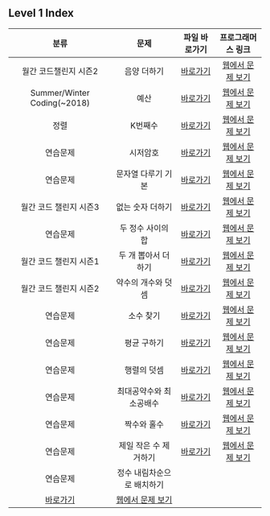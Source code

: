 ## Level 1 Index

|                                                                                                     분류                                                                                                      |                                     문제                                     |                                                                                            파일 바로가기                                                                                             |                                        프로그래머스 링크                                         |
| :-----------------------------------------------------------------------------------------------------------------------------------------------------------------------------------------------------------: | :--------------------------------------------------------------------------: | :--------------------------------------------------------------------------------------------------------------------------------------------------------------------------------------------------: | :----------------------------------------------------------------------------------------------: |
|                                                                                             월간 코드챌린지 시즌2                                                                                             |                                 음양 더하기                                  |                          [바로가기](https://github.com/alsrlqor1007/algorithm/blob/main/programmers/javascript/level1/%EC%9D%8C%EC%96%91%20%EB%8D%94%ED%95%98%EA%B8%B0.js)                           |           [웹에서 문제 보기](https://programmers.co.kr/learn/courses/30/lessons/76501)           |
|                                                                                          Summer/Winter Coding(~2018)                                                                                          |                                     예산                                     |                                         [바로가기](https://github.com/alsrlqor1007/algorithm/blob/main/programmers/javascript/level1/%EC%98%88%EC%82%B0.js)                                          |           [웹에서 문제 보기](https://programmers.co.kr/learn/courses/30/lessons/12982)           |
|                                                                                                     정렬                                                                                                      |                                   K번째수                                    |                                    [바로가기](https://github.com/alsrlqor1007/algorithm/blob/main/programmers/javascript/level1/K%EB%B2%88%EC%A7%B8%EC%88%98.js)                                     |           [웹에서 문제 보기](https://programmers.co.kr/learn/courses/30/lessons/42748)           |
|                                                                                                   연습문제                                                                                                    |                                   시저암호                                   |                                [바로가기](https://github.com/alsrlqor1007/algorithm/blob/main/programmers/javascript/level1/%EC%8B%9C%EC%A0%80%EC%95%94%ED%98%B8.js)                                 |           [웹에서 문제 보기](https://programmers.co.kr/learn/courses/30/lessons/12926)           |
|                                                                                                   연습문제                                                                                                    |                              문자열 다루기 기본                              |              [바로가기](https://github.com/alsrlqor1007/algorithm/blob/main/programmers/javascript/level1/%EB%AC%B8%EC%9E%90%EC%97%B4%EB%8B%A4%EB%A3%A8%EA%B8%B0%EA%B8%B0%EB%B3%B8.js)               | [웹에서 문제 보기](https://programmers.co.kr/learn/courses/30/lessons/12918?language=javascript) |
|                                                                                            월간 코드 챌린지 시즌3                                                                                             |                               없는 숫자 더하기                               |                   [바로가기](https://github.com/alsrlqor1007/algorithm/blob/main/programmers/javascript/level1/%EC%97%86%EB%8A%94%EC%88%AB%EC%9E%90%EB%8D%94%ED%95%98%EA%B8%B0.js)                   |           [웹에서 문제 보기](https://programmers.co.kr/learn/courses/30/lessons/86051)           |
|                                                                                                   연습문제                                                                                                    |                              두 정수 사이의 합                               |                   [바로가기](https://github.com/alsrlqor1007/algorithm/blob/main/programmers/javascript/level1/%EB%91%90%EC%A0%95%EC%88%98%EC%82%AC%EC%9D%B4%EC%9D%98%ED%95%A9.js)                   |           [웹에서 문제 보기](https://programmers.co.kr/learn/courses/30/lessons/12912)           |
|                                                                                            월간 코드 챌린지 시즌1                                                                                             |                             두 개 뽑아서 더하기                              |              [바로가기](https://github.com/alsrlqor1007/algorithm/blob/main/programmers/javascript/level1/%EB%91%90%EA%B0%9C%EB%BD%91%EC%95%84%EC%84%9C%EB%8D%94%ED%95%98%EA%B8%B0.js)               |           [웹에서 문제 보기](https://programmers.co.kr/learn/courses/30/lessons/68644)           |
|                                                                                            월간 코드 챌린지 시즌2                                                                                             |                              약수의 개수와 덧셈                              |              [바로가기](https://github.com/alsrlqor1007/algorithm/blob/main/programmers/javascript/level1/%EC%95%BD%EC%88%98%EC%9D%98%EA%B0%9C%EC%88%98%EC%99%80%EB%8D%A7%EC%85%88.js)               |           [웹에서 문제 보기](https://programmers.co.kr/learn/courses/30/lessons/77884)           |
|                                                                                                   연습문제                                                                                                    |                                  소수 찾기                                   |                                [바로가기](https://github.com/alsrlqor1007/algorithm/blob/main/programmers/javascript/level1/%EC%86%8C%EC%88%98%EC%B0%BE%EA%B8%B0.js)                                 |           [웹에서 문제 보기](https://programmers.co.kr/learn/courses/30/lessons/12921)           |
|                                                                                                   연슴문제                                                                                                    |                                 평균 구하기                                  |                            [바로가기](https://github.com/alsrlqor1007/algorithm/blob/main/programmers/javascript/level1/%ED%8F%89%EA%B7%A0%EA%B5%AC%ED%95%98%EA%B8%B0.js)                            |           [웹에서 문제 보기](https://programmers.co.kr/learn/courses/30/lessons/12944)           |
|                                                                                                   연습문제                                                                                                    |                                 행렬의 덧셈                                  |                            [바로가기](https://github.com/alsrlqor1007/algorithm/blob/main/programmers/javascript/level1/%ED%96%89%EB%A0%AC%EC%9D%98%EB%8D%A7%EC%85%88.js)                            |           [웹에서 문제 보기](https://programmers.co.kr/learn/courses/30/lessons/12950)           |
|                                                                                                   연습문제                                                                                                    |                           최대공약수와 최소공배수                            | [바로가기](https://github.com/alsrlqor1007/algorithm/blob/main/programmers/javascript/level1/%EC%B5%9C%EB%8C%80%EA%B3%B5%EC%95%BD%EC%88%98%EC%99%80%EC%B5%9C%EC%86%8C%EA%B3%B5%EB%B0%B0%EC%88%98.js) |           [웹에서 문제 보기](https://programmers.co.kr/learn/courses/30/lessons/12940)           |
|                                                                                                   연습문제                                                                                                    |                                 짝수와 홀수                                  |                            [바로가기](https://github.com/alsrlqor1007/algorithm/blob/main/programmers/javascript/level1/%EC%A7%9D%EC%88%98%EC%99%80%ED%99%80%EC%88%98.js)                            |           [웹에서 문제 보기](https://programmers.co.kr/learn/courses/30/lessons/12937)           |
|                                                                                                   연습문제                                                                                                    |                            제일 작은 수 제거하기                             |          [바로가기](https://github.com/alsrlqor1007/algorithm/blob/main/programmers/javascript/level1/%EC%A0%9C%EC%9D%BC%EC%9E%91%EC%9D%80%EC%88%98%EC%A0%9C%EA%B1%B0%ED%95%98%EA%B8%B0.js)          |           [웹에서 문제 보기](https://programmers.co.kr/learn/courses/30/lessons/12935)           |
|                                                                                                   연습문제                                                                                                    |                          정수 내림차순으로 배치하기                          |
| [바로가기](https://github.com/alsrlqor1007/algorithm/blob/main/programmers/javascript/level1/%EC%A0%95%EC%88%98%EB%82%B4%EB%A6%BC%EC%B0%A8%EC%88%9C%EC%9C%BC%EB%A1%9C%EB%B0%B0%EC%B9%98%ED%95%98%EA%B8%B0.js) | [웹에서 문제 보기](https://programmers.co.kr/learn/courses/30/lessons/12933) |
